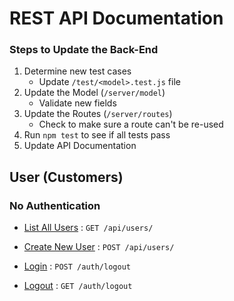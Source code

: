 # REST API Documentation

### Steps to Update the Back-End

1. Determine new test cases
    - Update `/test/<model>.test.js` file
2. Update the Model (`/server/model`)
    - Validate new fields
3. Update the Routes (`/server/routes`)
    - Check to make sure a route can't be re-used
4. Run `npm test` to see if all tests pass
5. Update API Documentation

## User (Customers)

### No Authentication

* [List All Users](user/list.md) : `GET /api/users/`

* [Create New User](user/create.md) : `POST /api/users/`

* [Login](auth/login.md) : `POST /auth/logout`

* [Logout](auth/logout.md) : `GET /auth/logout`